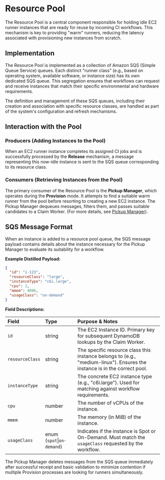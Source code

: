 # Resource Pool

The Resource Pool is a central component responsible for holding idle EC2 runner instances that are ready for reuse by incoming CI workflows. This mechanism is key to providing "warm" runners, reducing the latency associated with provisioning new instances from scratch.

## Implementation

The Resource Pool is implemented as a collection of Amazon SQS (Simple Queue Service) queues. Each distinct "runner class" (e.g., based on operating system, available software, or instance size) has its own dedicated SQS queue. This segregation ensures that workflows can request and receive instances that match their specific environmental and hardware requirements.

The definition and management of these SQS queues, including their creation and association with specific resource classes, are handled as part of the system's configuration and refresh mechanisms.

## Interaction with the Pool

### Producers (Adding Instances to the Pool)

When an EC2 runner instance completes its assigned CI jobs and is successfully processed by the **Release** mechanism, a message representing this now-idle instance is sent to the SQS queue corresponding to its resource class.

### Consumers (Retrieving Instances from the Pool)

The primary consumer of the Resource Pool is the **Pickup Manager**, which operates during the **Provision** mode. It attempts to find a suitable warm runner from the pool before resorting to creating a new EC2 instance. The Pickup Manager dequeues messages, filters them, and passes suitable candidates to a Claim Worker. (For more details, see [Pickup Manager](./provision/selection/resource-pool-and-pickup-manager.md)).

## SQS Message Format

When an instance is added to a resource pool queue, the SQS message payload contains details about the instance necessary for the Pickup Manager to evaluate its suitability for a workflow.

**Example Distilled Payload:**

```json
{
  "id": "i-123",
  "resourceClass": "large",
  "instanceType": "c6i.large",
  "cpu": 2,
  "mmem": 4096,
  "usageClass": "on-demand"
}
```

**Field Descriptions:**

| Field           | Type                     | Purpose & Notes                                                                                                                              |
| :-------------- | :----------------------- | :------------------------------------------------------------------------------------------------------------------------------------------- |
| `id`            | string                   | The EC2 Instance ID. Primary key for subsequent DynamoDB lookups by the Claim Worker.                                                        |
| `resourceClass` | string                   | The specific resource class this instance belongs to (e.g., "medium-linux"). Ensures the instance is in the correct pool.                      |
| `instanceType`  | string                   | The concrete EC2 instance type (e.g., "c6i.large"). Used for matching against workflow requirements.                                          |
| `cpu`           | number                   | The number of vCPUs of the instance.                                                                                                       |
| `mmem`          | number                   | The memory (in MiB) of the instance.                                                                                                         |
| `usageClass`    | enum (`spot`\|`on-demand`) | Indicates if the instance is Spot or On-Demand. Must match the `usageClass` requested by the workflow.                                       |

The Pickup Manager deletes messages from the SQS queue immediately after successful receipt and basic validation to minimize contention if multiple Provision processes are looking for runners simultaneously.
